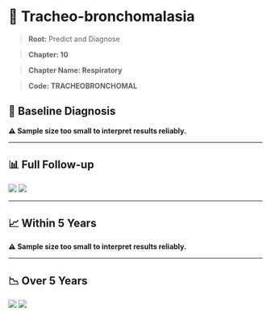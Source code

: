 # 🧬 Tracheo-bronchomalasia
    
> **Root:** Predict and Diagnose

> **Chapter: 10**

> **Chapter Name: Respiratory**

> **Code: TRACHEOBRONCHOMAL**

## 🧪 Baseline Diagnosis

**⚠️ Sample size too small to interpret results reliably.**

---

## 📊 Full Follow-up

<img src="/Predict/Figures/ALL/IMP/TRACHEOBRONCHOMAL.png" />

<CsvTableIMP src="/public/Predict/Data/ALL/IMP/IMP_TRACHEOBRONCHOMAL.csv" label="🔍 View full results" />

<img src="/Predict/Figures/ALL/ROC/TRACHEOBRONCHOMAL.png" />

<CsvTableROC src="/public/Predict/Data/ALL/EVA/TRACHEOBRONCHOMAL.csv" label="🔍 View full results" />

---

## 📈 Within 5 Years

**⚠️ Sample size too small to interpret results reliably.**

---

## 📉 Over 5 Years

<img src="/Predict/Figures/OverFYears/IMP/TRACHEOBRONCHOMAL.png" />

<CsvTableIMP src="/public/Predict/Data/OverFYears/IMP/IMP_TRACHEOBRONCHOMAL.csv" label="🔍 View full results" />

<img src="/Predict/Figures/OverFYears/ROC/TRACHEOBRONCHOMAL.png" />

<CsvTableROC src="/public/Predict/Data/OverFYears/EVA/TRACHEOBRONCHOMAL.csv" label="🔍 View full results" />
